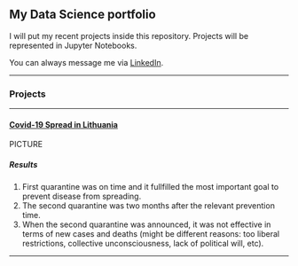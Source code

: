 ## My Data Science portfolio

I will put my recent projects inside this repository. Projects will be represented in Jupyter Notebooks.

You can always message me via [LinkedIn](https://www.linkedin.com/in/ovidijus-kuzminas).

---
### Projects
---

#### [Covid-19 Spread in Lithuania](https://github.com/ovidijusku/portfolio/blob/main/COVID%20Lithuania/Project%20COVID.ipynb)

PICTURE

##### Results
1. First quarantine was on time and it fullfilled the most important goal to prevent disease from spreading.
2. The second quarantine was two months after the relevant prevention time.
3. When the second quarantine was announced, it was not effective in terms of new cases and deaths (might be different reasons: too liberal restrictions, collective unconsciousness, lack of political will, etc).
---
